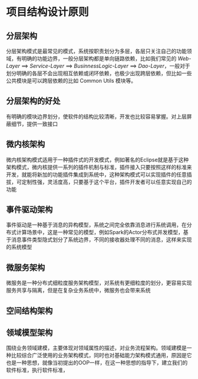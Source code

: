 # 项目结构设计原则

## 分层架构

分层架构模式是最常见的模式，系统按职责划分为多层，各层只关注自己的功能领域，有明确的功能边界，一般分层架构都是单向链路依赖，比如我们常见的 _Web-Layer_ ==&gt; _Service-Layer_ ==&gt; _BusinnessLogic-Layer_ ==&gt; _Dao-Layer_，一般对于划分明确的各层不会出现相互依赖或闭环依赖，也极少出现跨层依赖，但比如一些公共模块是可以跨层依赖的比如 Common Utils 模块等。

## 分层架构的好处

有明确的模块边界划分，使软件的结构比较清晰，开发也比较容易掌握。对上层屏蔽细节，提供一致接口

## 微内核架构

微内核架构模式适用于一种插件式的开发模式，例如著名的Eclipse就是基于这种架构模式，微内核提供一系列的插件机制与标准，插件接入只要按照这样的标准来开发，就能将新加的功能插件集成到系统中，这种架构模式可以实现插件的任意插拔，可定制性强，灵活度高，只要基于这个平台，插件开发者可以任意实现自己的功能

## 事件驱动架构

事件驱动是一种基于消息的异构模型，系统之间完全依靠消息进行系统调用，在分布式计算场景中，这是一种常见的模型，例如Spark的Actor分布式并发模型，基于消息事件类型隐式划分了系统边界，不同的接收器处理不同的消息，这样来实现的系统模型

## 微服务架构

微服务是一种分布式细粒度服务架构模型，对系统有更细粒度的划分，更容易实现服务共享与隔离，但是在复杂业务系统中，微服务也会带来系统

## 空间结构架构

## 领域模型架构

围绕业务领域建模，主要体现对领域属性的描述，对业务流程架构。领域建模是一种比较综合广泛使用的业务架构模式，同时也对基础能力架构模式通用，原因是它也是一种思想，就像当初提出的OOP一样，在这一种思想的指导下，建立我们的软件标准，执行软件标准，

